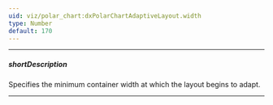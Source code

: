```yaml
---
uid: viz/polar_chart:dxPolarChartAdaptiveLayout.width
type: Number
default: 170
---
```

---
##### shortDescription
Specifies the minimum container width at which the layout begins to adapt.

---
